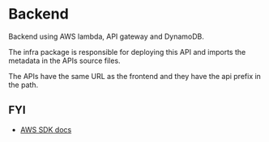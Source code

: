 # Backend

Backend using AWS lambda, API gateway and DynamoDB.

The infra package is responsible for deploying this API and imports the metadata in the APIs source files.

The APIs have the same URL as the frontend and they have the api prefix in the path.

## FYI

- [AWS SDK docs](https://docs.aws.amazon.com/AWSJavaScriptSDK/v3/latest/introduction/)
